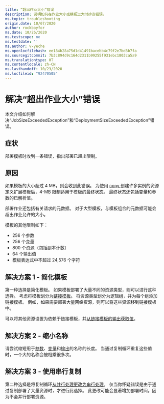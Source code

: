 ```yaml
---
title: “超出作业大小”错误
description: 说明如何在作业大小或模板过大时排查错误。
ms.topic: troubleshooting
origin.date: 10/07/2020
author: rockboyfor
ms.date: 10/26/2020
ms.testscope: no
ms.testdate: ''
ms.author: v-yeche
ms.openlocfilehash: ee184b28a75d1d41491bacebb4c79f2e7bd3b7fa
ms.sourcegitcommit: 7b3c894d9c164d2311b99255f931ebc1803ca5a9
ms.translationtype: HT
ms.contentlocale: zh-CN
ms.lasthandoff: 10/23/2020
ms.locfileid: "92470505"
---
```

<!--Verified successfully on charactors only-->
# <a name="resolve-errors-for-job-size-exceeded"></a>解决“超出作业大小”错误

本文介绍如何解决“JobSizeExceededException”和“DeploymentSizeExceededException”错误。

## <a name="symptom"></a>症状

部署模板时收到一条错误，指出部署已超出限制。

## <a name="cause"></a>原因

如果模板的大小超过 4 MB，则会收到此错误。 为使用 [copy ](copy-resources.md) 创建许多实例的资源定义扩展模板后，4-MB 限制适用于模板的最终状态。 最终状态还包括变量和参数的已解析值。

部署作业还包括有关请求的元数据。 对于大型模板，与模板组合的元数据可能会超出作业允许的大小。

模板的其他限制如下：

* 256 个参数
* 256 个变量
* 800 个资源（包括副本计数）
* 64 个输出值
* 模板表达式中不超过 24,576 个字符

## <a name="solution-1---simplify-template"></a>解决方案 1 - 简化模板

第一种选择是简化模板。 如果模板部署了大量不同的资源类型，则可以进行这种选择。 考虑将模板划分为[链接模板](linked-templates.md)。 将资源类型划分为逻辑组，并为每个组添加链接模板。 例如，如果需要部署大量网络资源，则可以将这些资源移到链接模板中。

可以将其他资源设置为依赖于链接模板，并[从链接模板的输出获取值](linked-templates.md#get-values-from-linked-template)。

## <a name="solution-2---reduce-name-size"></a>解决方案 2 - 缩小名称

请尝试缩短用于[参数](template-parameters.md)、[变量](template-variables.md)和[输出](template-outputs.md)的名称的长度。 当通过复制循环重复这些值时，一个大的名称会被相乘很多次。

## <a name="solution-3---use-serial-copy"></a>解决方案 3 - 使用串行复制

第二种选择是将复制循环[从并行处理更改为串行处理](copy-resources.md#serial-or-parallel)。 仅当你怀疑错误是由于通过复制部署了大量资源时，才进行此选择。 此更改可能会显著增加部署时间，因为不会并行部署资源。

<!-- Update_Description: update meta properties, wording update, update link -->